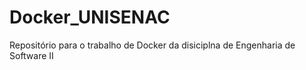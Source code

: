 # Docker_UNISENAC
 Repositório para o trabalho de Docker da disiciplna de Engenharia de Software II
